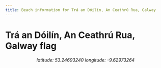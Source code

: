 ```yaml
---
title: Beach information for Trá an Dóilín, An Ceathrú Rua, Galway
---
```

# Trá an Dóilín, An Ceathrú Rua, Galway <span class="material-icons blue-flag">flag</span>

<div align="center"><i>latitude: 53.24693240 longitude: -9.62973264</i></div>